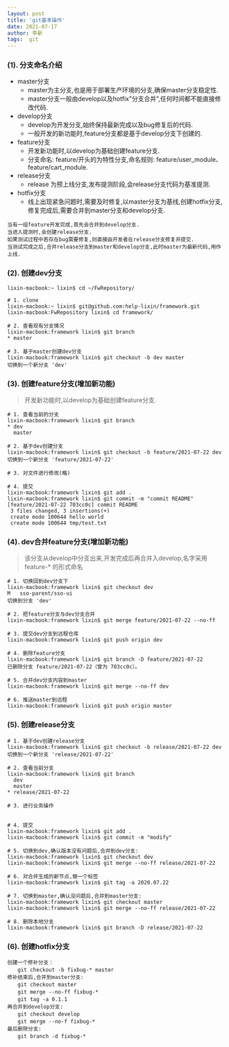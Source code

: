 ```yaml
---
layout: post
title: 'git基本操作' 
date: 2021-07-17
author: 李新
tags:  git 
---
```


### (1). 分支命名介绍
+ master分支
  - master为主分支,也是用于部署生产环境的分支,确保master分支稳定性.
  - master分支一般由develop以及hotfix"分支合并",任何时间都不能直接修改代码.  
+ develop分支
  - develop为开发分支,始终保持最新完成以及bug修复后的代码.  
  - 一般开发的新功能时,feature分支都是基于develop分支下创建的.  
+ feature分支 
  - 开发新功能时,以develop为基础创建feature分支.  
  - 分支命名: feature/开头的为特性分支,命名规则: feature/user_module、 feature/cart_module.  
+ release分支
  - release 为预上线分支,发布提测阶段,会release分支代码为基准提测.  
+ hotfix分支
  - 线上出现紧急问题时,需要及时修复,以master分支为基线,创建hotfix分支,修复完成后,需要合并到master分支和develop分支.  


```
当有一组feature开发完成,首先会合并到develop分支.
当进入提测时,会创建release分支.
如果测试过程中若存在bug需要修复,则直接由开发者在release分支修复并提交.
当测试完成之后,合并release分支到master和develop分支,此时master为最新代码,用作上线.
```
### (2). 创建dev分支
```
lixin-macbook:~ lixin$ cd ~/FwRepository/

# 1. clone
lixin-macbook:~ lixin$ git@github.com:help-lixin/framework.git
lixin-macbook:FwRepository lixin$ cd framework/

# 2. 查看现有分支情况
lixin-macbook:framework lixin$ git branch
* master

# 3. 基于master创建dev分支
lixin-macbook:framework lixin$ git checkout -b dev master
切换到一个新分支 'dev'
```
### (3). 创建feature分支(增加新功能)
> 开发新功能时,以develop为基础创建feature分支.  

```
# 1. 查看当前的分支
lixin-macbook:framework lixin$ git branch
* dev
  master
  
# 2. 基于dev创建分支
lixin-macbook:framework lixin$ git checkout -b feature/2021-07-22 dev
切换到一个新分支 'feature/2021-07-22'

# 3. 对文件进行修改(略)

# 4. 提交
lixin-macbook:framework lixin$ git add .
lixin-macbook:framework lixin$ git commit -m "commit README"
[feature/2021-07-22 703cc0c] commit README
 3 files changed, 3 insertions(+)
 create mode 100644 hello world
 create mode 100644 tmp/test.txt
```
### (4). dev合并feature分支(增加新功能)
> 该分支从develop中分支出来,开发完成后再合并入develop,名字采用feature-* 的形式命名

```
# 1. 切换回到dev分支下
lixin-macbook:framework lixin$ git checkout dev
M	sso-parent/sso-ui
切换到分支 'dev'

# 2. 把feature分支与dev分支合并
lixin-macbook:framework lixin$ git merge feature/2021-07-22 --no-ff

# 3. 提交dev分支到远程仓库
lixin-macbook:framework lixin$ git push origin dev

# 4. 删除feature分支
lixin-macbook:framework lixin$ git branch -D feature/2021-07-22
已删除分支 feature/2021-07-22（曾为 703cc0c）。

# 5. 合并dev分支内容到master
lixin-macbook:framework lixin$ git merge --no-ff dev

# 6. 推送master到远程
lixin-macbook:framework lixin$ git push origin master
```
### (5). 创建release分支
```
# 1. 基于dev创建release分支
lixin-macbook:framework lixin$ git checkout -b release/2021-07-22 dev
切换到一个新分支 'release/2021-07-22'

# 2. 查看当前分支
lixin-macbook:framework lixin$ git branch
  dev
  master
* release/2021-07-22

# 3. 进行业务操作


# 4. 提交
lixin-macbook:framework lixin$ git add .
lixin-macbook:framework lixin$ git commit -m "modify"

# 5. 切换到dev,确认版本没有问题后,合并到dev分支:
lixin-macbook:framework lixin$ git checkout dev
lixin-macbook:framework lixin$ git merge --no-ff release/2021-07-22

# 6. 对合并生成的新节点,做一个标签
lixin-macbook:framework lixin$ git tag -a 2020.07.22

# 7. 切换到master,确认没问题后,合并到master分支:
lixin-macbook:framework lixin$ git checkout master
lixin-macbook:framework lixin$ git merge --no-ff release/2021-07-22

# 8. 删除本地分支
lixin-macbook:framework lixin$ git branch -D release/2021-07-22
```
### (6). 创建hotfix分支
```
创建一个修补分支：
　　git checkout -b fixbug-* master
修补结束后,合并到master分支:
　　git checkout master
　　git merge --no-ff fixbug-*
　　git tag -a 0.1.1
再合并到develop分支:
　　git checkout develop
　　git merge --no-f fixbug-*
最后删除分支:
　　git branch -d fixbug-*
```